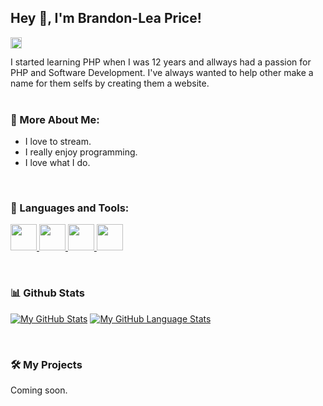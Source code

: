 ## Hey 👋, I'm Brandon-Lea Price!
<a href='https://www.linkedin.com/in/brandon-lea-price-249129172/'><img align='left' alt="linkedin" src="https://raw.githubusercontent.com/rahul-jha98/rahul-jha98/561d474902b59c7429ec22bb73e225696c27b202/assets/linkedin.svg" height='18px'/></a>

<br>


I started learning PHP when I was 12 years and allways had a passion for PHP and Software Development.
I've always wanted to help other make a name for them selfs by creating them a website.
<br/>
<br/>


  
### 🧐 More About Me:

- I love to stream.
- I really enjoy programming.
- I love what I do.
<br>

### 🔨 Languages and Tools:
<a href="https://laravel.com"> <img width="42px" src="https://laravel.com/img/logomark.min.svg"/> </a>
<a href="https://php.net"> <img width="42px" stle="color: white;" src="https://www.php.net//images/logos/new-php-logo.svg"/> </a>
<a href="https://github.com"> <img width="42px" stle="color: white;" src="https://github.githubassets.com/images/modules/logos_page/Octocat.png"/> </a>
<a href="https://javascript.com"> <img width="42px" stle="color: white;" src="https://upload.wikimedia.org/wikipedia/commons/thumb/9/99/Unofficial_JavaScript_logo_2.svg/1024px-Unofficial_JavaScript_logo_2.svg.png"/> </a>

<br>


### 📊 Github Stats
<a href='https://github.com/brandonlea/github-stats-transparent'>
  
[![My GitHub Stats](https://github-readme-stats.vercel.app/api/?username=brandonlea&count_private=true&theme=tokyonight&showicons=true)]()
[![My GitHub Language Stats](https://github-readme-stats.vercel.app/api/top-langs/?username=brandonlea&langs_count=5&theme=tokyonight)]()

</a>

<br>

### 🛠️ My Projects
Coming soon.
